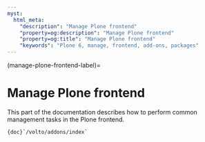 ```yaml
---
myst:
  html_meta:
    "description": "Manage Plone frontend"
    "property=og:description": "Manage Plone frontend"
    "property=og:title": "Manage Plone frontend"
    "keywords": "Plone 6, manage, frontend, add-ons, packages"
---
```


(manage-plone-frontend-label)=

# Manage Plone frontend

This part of the documentation describes how to perform common management tasks in the Plone frontend.

```{seealso}
{doc}`/volto/addons/index`
```
